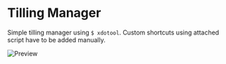 # Tilling Manager

Simple tilling manager using `$ xdotool`. Custom shortcuts using attached script have to be added manually.

![Preview](images/preview.png) 
